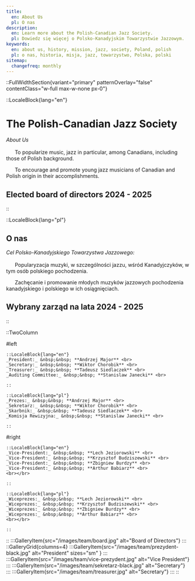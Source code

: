 ```yaml
---
title:
  en: About Us
  pl: O nas
description:
  en: Learn more about the Polish-Canadian Jazz Society.
  pl: Dowiedz się więcej o Polsko-Kanadyjskim Towarzystwie Jazzowym.
keywords:
  en: about us, history, mission, jazz, society, Poland, polish
  pl: o nas, historia, misja, jazz, towarzystwo, Polska, polski
sitemap:
  changefreq: monthly
---
```


::FullWidthSection{variant="primary" patternOverlay="false" contentClass="w-full max-w-none px-0"}

::LocaleBlock{lang="en"}

# The Polish-Canadian Jazz Society

_About Us_
<br></br>
&nbsp;&nbsp;&nbsp;&nbsp;&nbsp;&nbsp;To popularize music, jazz in particular, among Canadians, including those of Polish background.

&nbsp;&nbsp;&nbsp;&nbsp;&nbsp;&nbsp;To encourage and promote young jazz musicians of Canadian and Polish origin in their accomplishments.

## Elected board of directors 2024 - 2025

::

::LocaleBlock{lang="pl"}

## O nas

_Cel Polsko-Kanadyjskiego Towarzystwa Jazzowego:_
<br></br>
&nbsp;&nbsp;&nbsp;&nbsp;&nbsp;&nbsp;Popularyzacja muzyki, w szczególności jazzu, wśród Kanadyjczyków, w tym osób polskiego pochodzenia.

&nbsp;&nbsp;&nbsp;&nbsp;&nbsp;&nbsp;Zachęcanie i promowanie młodych muzyków jazzowych pochodzenia kanadyjskiego i polskiego w ich osiągnięciach.

## Wybrany zarząd na lata 2024 - 2025

::

::TwoColumn

#left

    ::LocaleBlock{lang="en"}
    _President:_ &nbsp;&nbsp; **Andrzej Major** <br>
    _Secretary:_ &nbsp;&nbsp; **Wiktor Chorobik** <br>
    _Treasurer:_ &nbsp;&nbsp; **Tadeusz Siedlaczek** <br>
    _Auditing Committee:_ &nbsp;&nbsp; **Stanislaw Janecki** <br>

    ::

    ::LocaleBlock{lang="pl"}
    _Prezes:_ &nbsp;&nbsp; **Andrzej Major** <br>
    _Sekretarz:_ &nbsp;&nbsp; **Wiktor Chorobik** <br>
    _Skarbnik:_ &nbsp;&nbsp; **Tadeusz Siedlaczek** <br>
    _Komisja Rewizyjna:_ &nbsp;&nbsp; **Stanislaw Janecki** <br>

    ::

#right

    ::LocaleBlock{lang="en"}
    _Vice-President:_ &nbsp;&nbsp; **Lech Jeziorowski** <br>
    _Vice-President:_ &nbsp;&nbsp; **Krzysztof Budziszewski** <br>
    _Vice-President:_ &nbsp;&nbsp; **Zbigniew Burdzy** <br>
    _Vice-President:_ &nbsp;&nbsp; **Arthur Babiarz** <br>
    <br></br>

    ::

    ::LocaleBlock{lang="pl"}
    _Wiceprezes:_ &nbsp;&nbsp; **Lech Jeziorowski** <br>
    _Wiceprezes:_ &nbsp;&nbsp; **Krzysztof Budziszewski** <br>
    _Wiceprezes:_ &nbsp;&nbsp; **Zbigniew Burdzy** <br>
    _Wiceprezes:_ &nbsp;&nbsp; **Arthur Babiarz** <br>
    <br></br>

    ::

::
:::GalleryItem{src="/images/team/board.jpg" alt="Board of Directors"}
:::
::GalleryGrid{columns=4}
:::GalleryItem{src="/images/team/prezydent-black.jpg" alt="President" sizes="sm" }
:::
:::GalleryItem{src="/images/team/vice-prezydent.jpg" alt="Vice President"}
:::
:::GalleryItem{src="/images/team/sekretarz-black.jpg" alt="Secretary"}
:::
:::GalleryItem{src="/images/team/treasurer.jpg" alt="Secretary"}
:::
::
